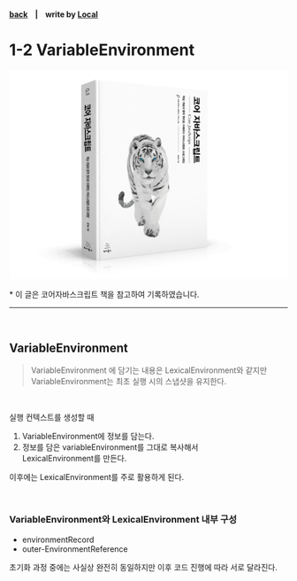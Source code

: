 <p>

#### [back](../../../README.md) &nbsp;&nbsp; | &nbsp;&nbsp; write by [Local](https://github.com/blocallee)

</p>

# 1-2 VariableEnvironment

<p align="center">
    <img src="../../../image/main.png">
<p> * 이 글은 코어자바스크립트 책을 참고하여 기록하였습니다. </p>
</p>

---

<br>

## VariableEnvironment

> VariableEnvironment 에 담기는 내용은 LexicalEnvironment와 같지만 <br>
> VariableEnvironment는 최초 실행 시의 스냅샷을 유지한다.

<br>

실행 컨텍스트를 생성할 때

1. VariableEnvironment에 정보를 담는다.
2. 정보를 담은 variableEnvironment를 그대로 복사해서<br> LexicalEnvironment를 만든다.

이후에는 LexicalEnvironment를 주로 활용하게 된다.

<br>

### VariableEnvironment와 LexicalEnvironment 내부 구성

- environmentRecord
- outer-EnvironmentReference

초기화 과정 중에는 사실상 완전히 동일하지만
이후 코드 진행에 따라 서로 달라진다.
